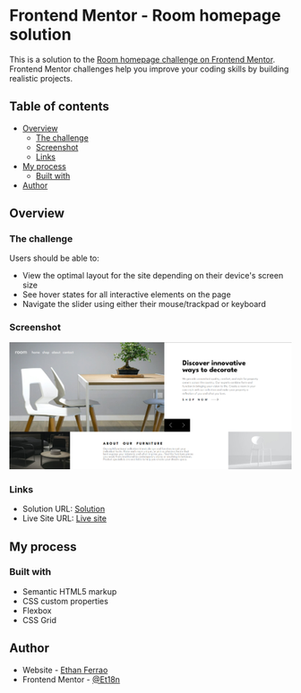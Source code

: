 # Frontend Mentor - Room homepage solution

This is a solution to the [Room homepage challenge on Frontend Mentor](https://www.frontendmentor.io/challenges/room-homepage-BtdBY_ENq). Frontend Mentor challenges help you improve your coding skills by building realistic projects.

## Table of contents

- [Overview](#overview)
  - [The challenge](#the-challenge)
  - [Screenshot](#screenshot)
  - [Links](#links)
- [My process](#my-process)
  - [Built with](#built-with)
- [Author](#author)

## Overview

### The challenge

Users should be able to:

- View the optimal layout for the site depending on their device's screen size
- See hover states for all interactive elements on the page
- Navigate the slider using either their mouse/trackpad or keyboard

### Screenshot

![](/images/screenshot.png)

### Links

- Solution URL: [Solution](https://www.frontendmentor.io/solutions/room-homepage-DyK61i-5M5)
- Live Site URL: [Live site](https://room-homepage-master-ecru.vercel.app/)

## My process

### Built with

- Semantic HTML5 markup
- CSS custom properties
- Flexbox
- CSS Grid

## Author

- Website - [Ethan Ferrao](https://ethanferrao.me)
- Frontend Mentor - [@Et18n](https://www.frontendmentor.io/profile/Et18n)
